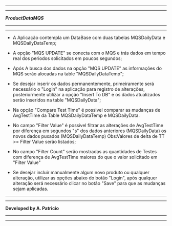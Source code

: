 ****************************************************************************
****************************************************************************
*******************************ProductDataMQS*******************************
****************************************************************************
****************************************************************************
- A Aplicação contempla um DataBase com duas tabelas MQSDailyData e 
MQSDailyDataTemp;

- A opção "MQS UPDATE" se conecta com o MQS e trás dados em tempo real dos
periodos solicitados em poucos segundos;

- Após A busca dos dados na opção "MQS UPDATE" as informações do MQS serão 
alocadas na table "MQSDailyDataTemp";

- Se desejar inserir os dados permanentemente, primeiramente será necessário 
o "Login" na aplicação para registro de alterações, posteriormente utilizar 
a opção "Insert To DB" e os dados atualizados serão inseridos na table 
"MQSDailyData";

- Na opção "Compare Test Time" é possivel comparar as mudanças de AvgTestTime
da Table MQSDailyDataTemp e MQSDailyData.

- No campo "Filter Value" é possivel filtrar as alterações de AvgTestTime por
diferença em segundos "s" dos dados anteriores (MQSDailyData) os novos dados
 puxados (MQSDailyDataTemp) 
Obs:Valores de delta de TT >= Filter Value serão listados;

- No campo "Filter Count" serão mostradas as quantidades de Testes com 
diferença de AvgTestTime maiores do que o valor solicitado em "Filter Value"

- Se desejar incluir manualmente algum novo produto ou qualquer alteração,
utilizar as opções abaixo do botão "Login", após qualquer alteração será 
necessário clicar no botão "Save" para que as mudanças sejam aplicadas. 


****************************************************************************
****************************************************************************
**************************Developed by A. Patricio**************************
****************************************************************************
****************************************************************************